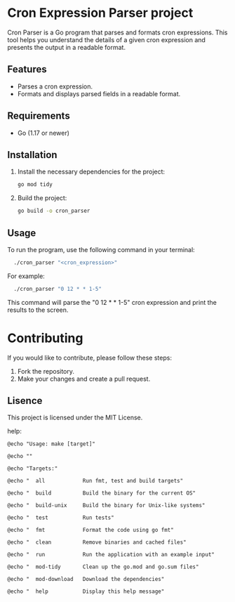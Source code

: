 # Cron Expression Parser project

Cron Parser is a Go program that parses and formats cron expressions. This tool helps you understand the details of a given cron expression and presents the output in a readable format.

## Features

- Parses a cron expression.
- Formats and displays parsed fields in a readable format.

## Requirements

- Go (1.17 or newer)

## Installation

1. Install the necessary dependencies for the project:
   ```sh
   go mod tidy
   ```

2. Build the project:
   ```sh
   go build -o cron_parser
   ```

## Usage

To run the program, use the following command in your terminal:
 ```sh
   ./cron_parser "<cron_expression>"
   ```

For example:
 ```sh
   ./cron_parser "0 12 * * 1-5"
   ```

This command will parse the "0 12 * * 1-5" cron expression and print the results to the screen.

# Contributing

If you would like to contribute, please follow these steps:

1. Fork the repository.
2. Make your changes and create a pull request.

## Lisence

This project is licensed under the MIT License.

help:

	@echo "Usage: make [target]"

	@echo ""

	@echo "Targets:"

	@echo "  all            Run fmt, test and build targets"

	@echo "  build          Build the binary for the current OS"

	@echo "  build-unix     Build the binary for Unix-like systems"

	@echo "  test           Run tests"

	@echo "  fmt            Format the code using go fmt"

	@echo "  clean          Remove binaries and cached files"

	@echo "  run            Run the application with an example input"

	@echo "  mod-tidy       Clean up the go.mod and go.sum files"

	@echo "  mod-download   Download the dependencies"

	@echo "  help           Display this help message"
